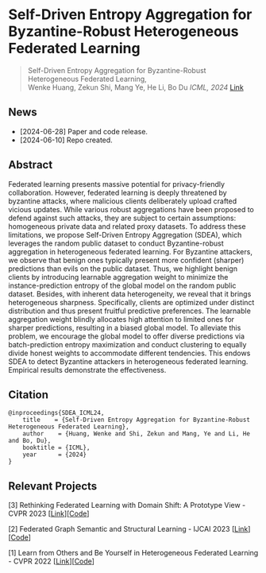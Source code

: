 # Self-Driven Entropy Aggregation for Byzantine-Robust Heterogeneous Federated Learning

> Self-Driven Entropy Aggregation for Byzantine-Robust Heterogeneous
Federated Learning,            
> Wenke Huang, Zekun Shi, Mang Ye, He Li, Bo Du
> *ICML, 2024*
> [Link]()

## News
* [2024-06-28] Paper and code release.
* [2024-06-10] Repo created. 

## Abstract
Federated learning presents massive potential for privacy-friendly collaboration. However, federated learning is deeply threatened by byzantine attacks, where malicious clients deliberately upload crafted vicious updates. While various robust aggregations have been proposed to defend against such attacks, they are subject to certain assumptions: homogeneous private data and related proxy datasets. To address these limitations, we propose Self-Driven Entropy Aggregation (SDEA), which leverages the random public dataset to conduct Byzantine-robust aggregation in heterogeneous federated learning. For Byzantine attackers, we observe that benign ones typically present more confident (sharper) predictions than evils on the public dataset. Thus, we highlight benign clients by introducing learnable aggregation weight to minimize the instance-prediction entropy of the global model on the random public dataset. Besides, with inherent data heterogeneity, we reveal that it brings heterogeneous sharpness. Specifically, clients are optimized under distinct distribution and thus present fruitful predictive preferences. The learnable aggregation weight blindly allocates high attention to limited ones for sharper predictions, resulting in a biased global model. To alleviate this problem, we encourage the global model to offer diverse predictions via batch-prediction entropy maximization and conduct clustering to equally divide honest weights to accommodate different tendencies. This endows SDEA to detect Byzantine attackers in heterogeneous federated learning. Empirical results demonstrate the effectiveness.
## Citation
```
@inproceedings{SDEA_ICML24,
    title    = {Self-Driven Entropy Aggregation for Byzantine-Robust Heterogeneous Federated Learning},
    author    = {Huang, Wenke and Shi, Zekun and Mang, Ye and Li, He and Bo, Du},
    booktitle = {ICML},
    year      = {2024}
}
```

## Relevant Projects
[3] Rethinking Federated Learning with Domain Shift: A Prototype View - CVPR 2023 [[Link](https://openaccess.thecvf.com/content/CVPR2023/papers/Huang_Rethinking_Federated_Learning_With_Domain_Shift_A_Prototype_View_CVPR_2023_paper.pdf)][[Code](https://github.com/WenkeHuang/RethinkFL)]

[2] Federated Graph Semantic and Structural Learning - IJCAI 2023 [[Link](https://marswhu.github.io/publications/files/FGSSL.pdf)][[Code](https://github.com/wgc-research/fgssl)]

[1] Learn from Others and Be Yourself in Heterogeneous Federated Learning - CVPR 2022 [[Link](https://openaccess.thecvf.com/content/CVPR2022/papers/Huang_Learn_From_Others_and_Be_Yourself_in_Heterogeneous_Federated_Learning_CVPR_2022_paper.pdf)][[Code](https://github.com/WenkeHuang/FCCL)]
